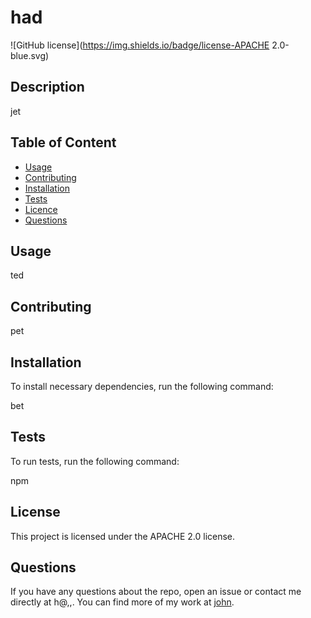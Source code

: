 

  # **had**


  ![GitHub license](https://img.shields.io/badge/license-APACHE 2.0-blue.svg)

  ## Description 
  jet

  ## Table of Content

  * [Usage](#usage)
  * [Contributing](#contributing)
  * [Installation](#installation)
  * [Tests](#tests)
  * [Licence](#licence)
  * [Questions](#questions)

  ## Usage

  ted

  ## Contributing

  pet

  ## Installation

  To install necessary dependencies, run the following command:

  bet

  ## Tests

  To run tests, run the following command:
  
  npm

  ## License

  This project  is licensed under the APACHE 2.0 license.

  ## Questions

  If you have any questions about the repo, open an issue or contact me directly at h@,,. You can find more of my work at [john](https://github.com/john/).


